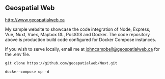 ## Geospatial Web

http://www.geospatialweb.ca

My sample website to showcase the code integration of Node, Express, Vue, Nuxt, Vuex, Mapbox GL, PostGIS and Docker. The code repository above is production build code configured for Docker Compose instances.

 If you wish to serve locally, email me at johncampbell@geospatialweb.ca for the .env file.
 
 ```git clone https://github.com/geospatialweb/Nuxt.git```

 ```docker-compose up -d```
